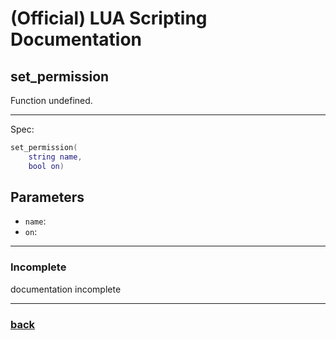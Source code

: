 
# (Official) LUA Scripting Documentation

## set_permission

Function undefined.

___

Spec:

```lua
set_permission(
	string name,
	bool on)
```

## Parameters

- `name`: 
- `on`: 

___

### Incomplete

documentation incomplete

___

### [back](../other)
